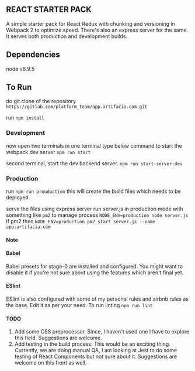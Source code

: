 REACT STARTER PACK
-------------------

A simple starter pack for React Redux with chunking and versioning in Webpack 2 to optimize speed.
There's also an express server for the same. It serves both production and development builds.

## Dependencies
node v6.9.5

## To Run
do git clone of the repository
`https://gitlab.com/platform_team/app.artifacia.com.git`

run
`npm install`

### Development
now open two terminals
in one terminal type below command to start the webpack dev server
`npm run start`

second terminal, start the dev backend server.
`npm run start-server-dev`

### Production
run `npm run prouduction`
this will create the build files which needs to be deployed.

serve the files using express server run server.js in production mode with something like `pm2` to manage process
`NODE_ENV=production node server.js`
if pm2 then
`NODE_ENV=production pm2 start server.js --name app.artifacia.com`

#### Note
#### Babel
Babel presets for stage-0 are installed and configured. You might want to disable it if you're not sure about using the features which aren't final yet.

#### ESlint
ESlint is also configured with some of my personal rules and airbnb rules as the base. Edit it as per your need.
To run linting `npm run lint`

#### TODO
1. Add some CSS preprocessor. Since, I haven't used one I have to explore this field. Suggestions are welcome.
2. Add testing in the build process. This would be an exciting thing. Currently, we are doing manual QA, I am looking at Jest to do some testing of React Components but not sure about it. Suggestions are welcome on this front as well.
